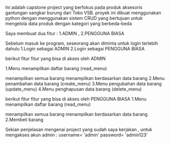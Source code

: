 Ini adalah capstone project yang berfokus pada produk aksesoris gantungan sangkar burung dari Toko VSB. proyek ini dibuat menggunakan python dengan menggunakan sistem CRUD yang bertujuan untuk mengelola data produk dengan kategori yang berbeda-beda

Saya membuat dua fitur : 1.ADMIN , 2.PENGGUNA BIASA

Sebelum masuk ke program, seseorang akan diminta untuk login terlebih dahulu 1.Login sebagai ADMIN 2.Login sebagai PENGGUNA BIASA

berikut fitur fitur yang bisa di akses oleh ADMIN

1.Menu menampilkan daftar barang (read_menu)

menampilkan semua barang menampilkan berdasarkan data barang 2.Menu penambahan data barang (create_menu) 3.Menu pengubahan data barang (update_menu) 4.Menu penghapusan data barang (delete_menu)

berikut fitur fitur yang bisa di akses oleh PENGGUNA BIASA 1.Menu menampilkan daftar barang (read_menu)

menampilkan semua barang menampilkan berdasarkan data barang 2.Membeli barang

Sekian penjelasan mengenai project yang sudah saya kerjakan , untuk mengakses akun admin : username= 'admin' password= 'admin123'
